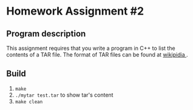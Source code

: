 <h1> Homework Assignment #2 </h1>
<h2> Program description </h2>
    <p>This assignment requires that you write a program in C++ to list the contents of a TAR file. The format of TAR
    files can be found at <a href = "http://en.wikipedia.org/wiki/Tar">wikipidia </a>.
    </p>
<h2>Build </h2>
    <ol>
        <li> <code>make</code> </li>
        <li> <code>./mytar test.tar</code> to show tar's content </li>
        <li> <code>make clean</code> </li>
    </ol>
